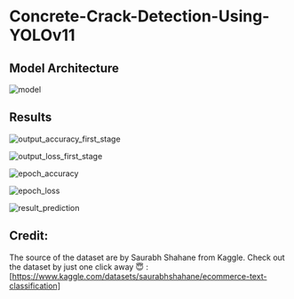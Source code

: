 # Concrete-Crack-Detection-Using-YOLOv11

## **Model Architecture**
![model](https://github.com/user-attachments/assets/6c39c2f0-ad13-47c8-b906-af531eef0a5f)

## **Results**

![output_accuracy_first_stage](https://github.com/user-attachments/assets/fe9b3912-a50a-43dd-8c4d-c531ea62caf9)

![output_loss_first_stage](https://github.com/user-attachments/assets/c3c51045-c1b9-443b-86c1-8e153df2dea1)

![epoch_accuracy](https://github.com/user-attachments/assets/e447d9da-5723-4f38-8d75-fd126bf37ac5)

![epoch_loss](https://github.com/user-attachments/assets/3a239a00-bc50-4c43-9d92-0d70fe1527c5)

![result_prediction](https://github.com/user-attachments/assets/b60d51c5-6be7-419f-ba0d-cc9e0fffb5b7)

## **Credit:**
The source of the dataset are by Saurabh Shahane from Kaggle.
Check out the dataset by just one click away 😇 :  
[https://www.kaggle.com/datasets/saurabhshahane/ecommerce-text-classification]

